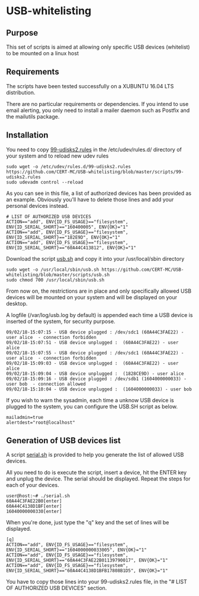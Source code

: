 
# USB-whitelisting

## Purpose

This set of scripts is aimed at allowing only specific USB devices (whitelist) to be mounted on a linux host

## Requirements

The scripts have been tested successfully on a XUBUNTU 16.04 LTS distribution.

There are no particular requirements or dependencies. If you intend to use email alerting, you only need to install a mailer daemon such as Postfix and the mailutils package.

## Installation

You need to copy [99-udisks2.rules](https://github.com/CERT-MC/USB-whitelisting/blob/master/scripts/99-udisks2.rules) in the /etc/udev/rules.d/ directory of your system and to reload new udev rules

    sudo wget -o /etc/udev/rules.d/99-udisks2.rules https://github.com/CERT-MC/USB-whitelisting/blob/master/scripts/99-udisks2.rules
    sudo udevadm control --reload

As you can see in this file, a list of authorized devices has been provided as an example. Obviously you'll have to delete those lines and add your personal devices instead.

    # LIST OF AUTHORIZED USB DEVICES
    ACTION=="add", ENV{ID_FS_USAGE}=="filesystem", ENV{ID_SERIAL_SHORT}=="160400005", ENV{OK}="1"
    ACTION=="add", ENV{ID_FS_USAGE}=="filesystem", ENV{ID_SERIAL_SHORT}=="182E9D", ENV{OK}="1"
    ACTION=="add", ENV{ID_FS_USAGE}=="filesystem", ENV{ID_SERIAL_SHORT}=="60A44C413812", ENV{OK}="1"

Download the script [usb.sh](https://github.com/CERT-MC/USB-whitelisting/blob/master/scripts/usb.sh) and copy it into your /usr/local/sbin directory

    sudo wget -o /usr/local/sbin/usb.sh https://github.com/CERT-MC/USB-whitelisting/blob/master/scripts/usb.sh
    sudo chmod 700 /usr/local/sbin/usb.sh

From now on, the restrictions are in place and only specifically allowed USB devices will be mounted on your system and will be displayed on your desktop.

A logfile (/var/log/usb.log by default) is appended each time a USB device is inserted of the system, for security purpose.

    09/02/18-15:07:15 - USB device plugged : /dev/sdc1 (60A44C3FAE22) - user alice  - connection forbidden
    09/02/18-15:07:51 - USB device unplugged :  (60A44C3FAE22) - user alice
    09/02/18-15:07:55 - USB device plugged : /dev/sdc1 (60A44C3FAE22) - user alice  - connection forbidden
    09/02/18-15:09:03 - USB device unplugged :  (60A44C3FAE22) - user alice
    09/02/18-15:09:04 - USB device unplugged :  (1828CE9D) - user alice 
    09/02/18-15:09:16 - USB device plugged : /dev/sdb1 (1604000000033) - user bob  - connection allowed
    09/02/18-15:10:04 - USB device unplugged :  (1604000000033) - user bob

If you wish to warn the sysadmin, each time a unknow USB device is plugged to the system, you can configure the USB.SH script as below.

    mailadmin=true
	alertdest="root@localhost"

## Generation of USB devices list

A script [serial.sh](https://github.com/CERT-MC/USB-whitelisting/blob/master/scripts/serial.sh) is provided to help you generate the list of allowed USB devices.

All you need to do is execute the script, insert a device, hit the ENTER key and unplug the device. The serial should be displayed. Repeat the steps for each of your devices.

    user@host:~# ./serial.sh 
    60A44C3FAE22B0[enter]
    60A44C4138D1BF[enter]
    16040000000330[enter]

When you're done, just type the "q" key and the set of lines will be displayed. 

    [q]
    ACTION=="add", ENV{ID_FS_USAGE}=="filesystem", ENV{ID_SERIAL_SHORT}=="1604000000033005", ENV{OK}="1"
    ACTION=="add", ENV{ID_FS_USAGE}=="filesystem", ENV{ID_SERIAL_SHORT}=="60A44C3FAE22B01139790017", ENV{OK}="1"
    ACTION=="add", ENV{ID_FS_USAGE}=="filesystem", ENV{ID_SERIAL_SHORT}=="60A44C4138D1BFB17808B1D5", ENV{OK}="1"


You have to copy those lines into your 99-udisks2.rules file, in the "# LIST OF AUTHORIZED USB DEVICES" section.

